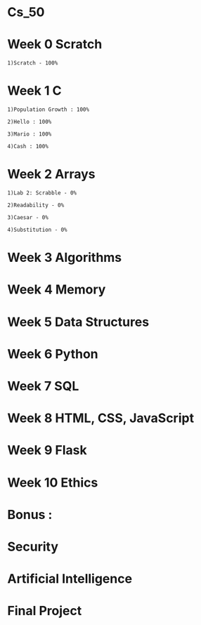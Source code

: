 # Cs_50

# Week 0 Scratch
	1)Scratch - 100%
	
# Week 1 C

	1)Population Growth : 100%

	2)Hello : 100%

	3)Mario : 100%

	4)Cash : 100%

# Week 2 Arrays

	1)Lab 2: Scrabble - 0%

	2)Readability - 0%

	3)Caesar - 0%

	4)Substitution - 0%

# Week 3 Algorithms

# Week 4 Memory

# Week 5 Data Structures

# Week 6 Python

# Week 7 SQL

# Week 8 HTML, CSS, JavaScript

# Week 9 Flask

# Week 10 Ethics

# Bonus :

# Security

# Artificial Intelligence

# Final Project
